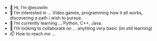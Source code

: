 - 👋 Hi, I’m @ecowlin
- 👀 I’m interested in ... Video games, programming how it all works, discovering a path i wish to pursue.
- 🌱 I’m currently learning ... Python, C++, Java.
- 💞️ I’m looking to collaborate on ... anyhting very basic (im still learning)
- 📫 How to reach me ... 

<!---
ecowlin/ecowlin is a ✨ special ✨ repository because its `README.md` (this file) appears on your GitHub profile.
You can click the Preview link to take a look at your changes.
--->
